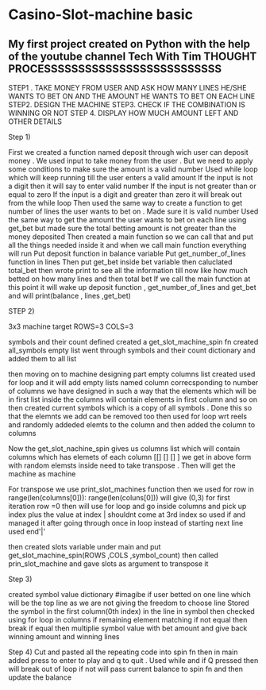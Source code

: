 # Casino-Slot-machine basic
My first project created on Python with the help of the youtube channel Tech With Tim
THOUGHT PROCESSSSSSSSSSSSSSSSSSSSSSSSSS
-----------------------------------------------------------------------------
STEP1 . TAKE MONEY FROM USER AND ASK HOW MANY LINES HE/SHE WANTS TO BET ON AND THE AMOUNT HE WANTS TO BET ON EACH LINE
STEP2. DESIGN THE MACHINE
STEP3. CHECK IF THE COMBINATION IS WINNING OR NOT
STEP 4. DISPLAY HOW MUCH AMOUNT LEFT AND OTHER DETAILS


Step 1)

First we created a function named deposit through wich user can deposit money . We used input to take money from the user .
But we need to apply some conditions to make sure the amount is a valid number 
Used while loop which will keep running till the user enters a valid amount
If the input is not a digit then it will say to enter valid number
If the input is not greater than or equal to zero 
If the input is a digit and greater than zero it will break out from the while loop
Then used the same way to create a function to  get number of lines the user wants to bet on . 
Made sure it is valid number
Used the same way to get the amount the user wants to bet on each line using get_bet but made sure the total betting amount is not greater than the money deposited
Then created a main function so we can call that and put all the things needed inside it and when we call main function everything will run
Put deposit function in  balance variable
Put get_number_of_lines function in lines
Then put get_bet inside bet variable
then caluclated total_bet
then wrote print to see all the information till now like how much betted on how many lines and then total bet
If we call the main function at this point it will wake up deposit function , get_number_of_lines and get_bet  and will print(balance , lines ,get_bet)


STEP 2)


3x3 machine target
ROWS=3
COLS=3

symbols and their count defined
created a get_slot_machine_spin fn 
created all_symbols empty list
went through symbols and their count dictionary and added them to all list

then moving on to machine designing part
empty columns list created
used  for loop and it will add empty lists named column correcsponding to number of columns we have 
designed in such a way that the elements which will be in first list inside the columns will contain elements in first column and so on
then created current symbols which is a copy of all symbols . Done this so that the elemnts we add can be removed too
then used for loop wrt reels and randomly addeded elemts to the column and then added the column to columns

Now the get_slot_nachine_spin gives us columns list which will contain columns which has elemets of each column
[[] [] [] ]
we get in above form with random elemsts inside
need to take transpose . 
Then will get the machine as machine

For transpose we use print_slot_machines function
then we used
for row in range(len(columns[0])):
range(len(coluns[0])) will give (0,3)
for first iteration row =0
then will use for loop and go inside columns and pick up index plus the value at index
| shouldnt come at 3rd index 
so used if and managed it
after going through once in loop instead of starting next line used end'|'

then created slots variable under main and put get_slot_machine_spin(ROWS ,COLS ,symbol_count)
then called prin_slot_machine and gave slots as argument to transpose it


Step 3)


created symbol value dictionary
#imagibe if user betted on one line which will be the top line as we are not giving the freedom to choose line
Stored the symbol in the first column(0th index) in the line in symbol
then checked using for loop in columns if remaining element matching
if not equal then break
if equal then multiplie symbol value with bet amount and give back winning amount and winning lines

Step 4)
Cut and pasted all the repeating code into spin fn
then in main added press to enter to play and q to quit . Used while and if Q pressed then will break out of loop if not will pass current balance to spin fn and then update the balance


